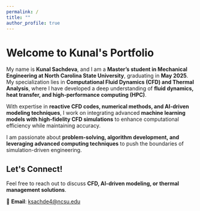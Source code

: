 ```yaml
---
permalink: /
title: ""
author_profile: true
---
```


# Welcome to Kunal's Portfolio

My name is **Kunal Sachdeva**, and I am a **Master’s student in Mechanical Engineering at North Carolina State University**, graduating in **May 2025**. My specialization lies in **Computational Fluid Dynamics (CFD) and Thermal Analysis**, where I have developed a deep understanding of **fluid dynamics, heat transfer, and high-performance computing (HPC)**.

With expertise in **reactive CFD codes, numerical methods, and AI-driven modeling techniques**, I work on integrating advanced **machine learning models with high-fidelity CFD simulations** to enhance computational efficiency while maintaining accuracy.

I am passionate about **problem-solving, algorithm development, and leveraging advanced computing techniques** to push the boundaries of simulation-driven engineering.

## Let's Connect!
Feel free to reach out to discuss **CFD, AI-driven modeling, or thermal management solutions**.

📧 **Email**: ksachde4@ncsu.edu
